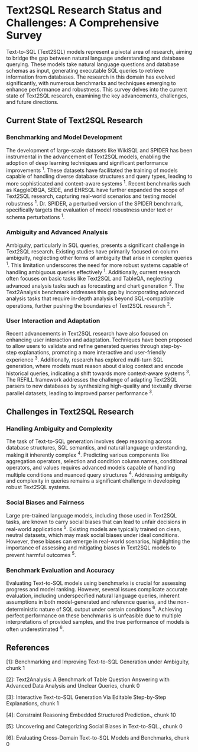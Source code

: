 # Text2SQL Research Status and Challenges: A Comprehensive Survey

Text-to-SQL (Text2SQL) models represent a pivotal area of research, aiming to bridge the gap between natural language understanding and database querying. These models take natural language questions and database schemas as input, generating executable SQL queries to retrieve information from databases. The research in this domain has evolved significantly, with numerous benchmarks and techniques emerging to enhance performance and robustness. This survey delves into the current state of Text2SQL research, examining the key advancements, challenges, and future directions.

## Current State of Text2SQL Research

### Benchmarking and Model Development

The development of large-scale datasets like WikiSQL and SPIDER has been instrumental in the advancement of Text2SQL models, enabling the adoption of deep learning techniques and significant performance improvements <sup>1</sup>\. These datasets have facilitated the training of models capable of handling diverse database structures and query types, leading to more sophisticated and context-aware systems <sup>1</sup>\. Recent benchmarks such as KaggleDBQA, SEDE, and EHRSQL have further expanded the scope of Text2SQL research, capturing real-world scenarios and testing model robustness <sup>1</sup>\. Dr. SPIDER, a perturbed version of the SPIDER benchmark, specifically targets the evaluation of model robustness under text or schema perturbations <sup>1</sup>\.

### Ambiguity and Advanced Analysis

Ambiguity, particularly in SQL queries, presents a significant challenge in Text2SQL research. Existing studies have primarily focused on column ambiguity, neglecting other forms of ambiguity that arise in complex queries <sup>1</sup>\. This limitation underscores the need for more robust systems capable of handling ambiguous queries effectively <sup>1</sup>\. Additionally, current research often focuses on basic tasks like Text2SQL and TableQA, neglecting advanced analysis tasks such as forecasting and chart generation <sup>2</sup>\. The Text2Analysis benchmark addresses this gap by incorporating advanced analysis tasks that require in-depth analysis beyond SQL-compatible operations, further pushing the boundaries of Text2SQL research <sup>2</sup>\.

### User Interaction and Adaptation

Recent advancements in Text2SQL research have also focused on enhancing user interaction and adaptation. Techniques have been proposed to allow users to validate and refine generated queries through step-by-step explanations, promoting a more interactive and user-friendly experience <sup>3</sup>\. Additionally, research has explored multi-turn SQL generation, where models must reason about dialog context and encode historical queries, indicating a shift towards more context-aware systems <sup>3</sup>\. The REFILL framework addresses the challenge of adapting Text2SQL parsers to new databases by synthesizing high-quality and textually diverse parallel datasets, leading to improved parser performance <sup>3</sup>\.

## Challenges in Text2SQL Research

### Handling Ambiguity and Complexity

The task of Text-to-SQL generation involves deep reasoning across database structures, SQL semantics, and natural language understanding, making it inherently complex <sup>4</sup>\. Predicting various components like aggregation operators, selection and condition column names, conditional operators, and values requires advanced models capable of handling multiple conditions and nuanced query structures <sup>4</sup>\. Addressing ambiguity and complexity in queries remains a significant challenge in developing robust Text2SQL systems.

### Social Biases and Fairness

Large pre-trained language models, including those used in Text2SQL tasks, are known to carry social biases that can lead to unfair decisions in real-world applications <sup>5</sup>\. Existing models are typically trained on clean, neutral datasets, which may mask social biases under ideal conditions. However, these biases can emerge in real-world scenarios, highlighting the importance of assessing and mitigating biases in Text2SQL models to prevent harmful outcomes <sup>5</sup>\.

### Benchmark Evaluation and Accuracy

Evaluating Text-to-SQL models using benchmarks is crucial for assessing progress and model ranking. However, several issues complicate accurate evaluation, including underspecified natural language queries, inherent assumptions in both model-generated and reference queries, and the non-deterministic nature of SQL output under certain conditions <sup>6</sup>\. Achieving perfect performance on these benchmarks is unfeasible due to multiple interpretations of provided samples, and the true performance of models is often underestimated <sup>6</sup>\.

## References

[1]: Benchmarking and Improving Text-to-SQL Generation under Ambiguity, chunk 1

[2]: Text2Analysis: A Benchmark of Table Question Answering with Advanced Data Analysis and Unclear Queries, chunk 0

[3]: Interactive Text-to-SQL Generation Via Editable Step-by-Step Explanations, chunk 1

[4]: Constraint Reasoning Embedded Structured Prediction., chunk 10

[5]: Uncovering and Categorizing Social Biases in Text-to-SQL., chunk 0

[6]: Evaluating Cross-Domain Text-to-SQL Models and Benchmarks, chunk 0